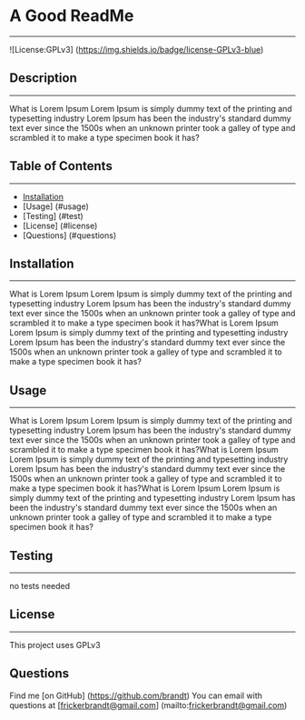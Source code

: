 
# A Good ReadMe
---
![License:GPLv3] (https://img.shields.io/badge/license-GPLv3-blue)

## Description
---
 What is Lorem Ipsum Lorem Ipsum is simply dummy text of the printing and typesetting industry Lorem Ipsum has been the industry's standard dummy text ever since the 1500s when an unknown printer took a galley of type and scrambled it to make a type specimen book it has?

 ## Table of Contents
 ---
 - [Installation](#installation)
 - [Usage] (#usage)
 - [Testing] (#test)
 - [License] (#license)
 - [Questions] (#questions)


## Installation 
---
What is Lorem Ipsum Lorem Ipsum is simply dummy text of the printing and typesetting industry Lorem Ipsum has been the industry's standard dummy text ever since the 1500s when an unknown printer took a galley of type and scrambled it to make a type specimen book it has?What is Lorem Ipsum Lorem Ipsum is simply dummy text of the printing and typesetting industry Lorem Ipsum has been the industry's standard dummy text ever since the 1500s when an unknown printer took a galley of type and scrambled it to make a type specimen book it has?

## Usage
---
What is Lorem Ipsum Lorem Ipsum is simply dummy text of the printing and typesetting industry Lorem Ipsum has been the industry's standard dummy text ever since the 1500s when an unknown printer took a galley of type and scrambled it to make a type specimen book it has?What is Lorem Ipsum Lorem Ipsum is simply dummy text of the printing and typesetting industry Lorem Ipsum has been the industry's standard dummy text ever since the 1500s when an unknown printer took a galley of type and scrambled it to make a type specimen book it has?What is Lorem Ipsum Lorem Ipsum is simply dummy text of the printing and typesetting industry Lorem Ipsum has been the industry's standard dummy text ever since the 1500s when an unknown printer took a galley of type and scrambled it to make a type specimen book it has?
            
## Testing 
---
no tests needed

## License
---
This project uses GPLv3
            
## Questions
Find me  [on GitHub] (https://github.com/brandt)
You can email with questions at [frickerbrandt@gmail.com] (mailto:frickerbrandt@gmail.com) 